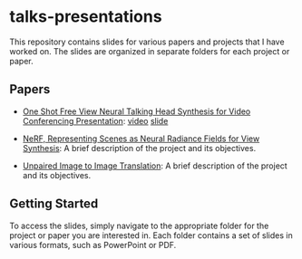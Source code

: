 # talks-presentations


This repository contains slides for various papers and projects that I have worked on. The slides are organized in separate folders for each project or paper.

## Papers

* [One Shot Free View Neural Talking Head Synthesis for Video Conferencing Presentation](https://arxiv.org/abs/2011.15126): [video](https://arxiv.org/abs/2011.15126) [slide](https://arxiv.org/abs/2011.15126) 

* [NeRF, Representing Scenes as Neural Radiance Fields for View Synthesis](https://arxiv.org/abs/2003.08934): A brief description of the project and its objectives.

* [Unpaired Image to Image Translation](./projects/project3): A brief description of the project and its objectives.


## Getting Started

To access the slides, simply navigate to the appropriate folder for the project or paper you are interested in. Each folder contains a set of slides in various formats, such as PowerPoint or PDF.
